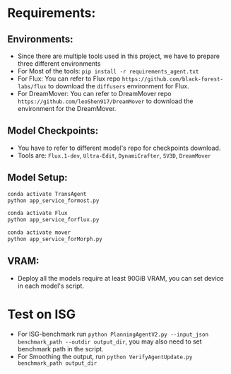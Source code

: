 # Requirements:
## Environments:
- Since there are multiple tools used in this project, we have to prepare three different environments
- For Most of the tools: `pip install -r requirements_agent.txt`
- For Flux: You can refer to Flux repo `https://github.com/black-forest-labs/flux` to download the `diffusers` environment for Flux.
- For DreamMover: You can refer to DreamMover repo `https://github.com/leoShen917/DreamMover` to download the environment for the DreamMover.
## Model Checkpoints:
- You have to refer to different model's repo for checkpoints download.
- Tools are: `Flux.1-dev`, `Ultra-Edit`, `DynamiCrafter`, `SV3D`, `DreamMover`

## Model Setup:
```bash
conda activate TransAgent
python app_service_formost.py

conda activate Flux
python app_service_forflux.py

conda activate mover
python app_service_forMorph.py
```

## VRAM:
- Deploy all the models require at least 90GiB VRAM, you can set device in each model's script.

# Test on ISG
- For ISG-benchmark run `python PlanningAgentV2.py --input_json benchmark_path --outdir output_dir`, you may also need to set benchmark path in the script.
- For Smoothing the output, run `python VerifyAgentUpdate.py benchmark_path output_dir` 

